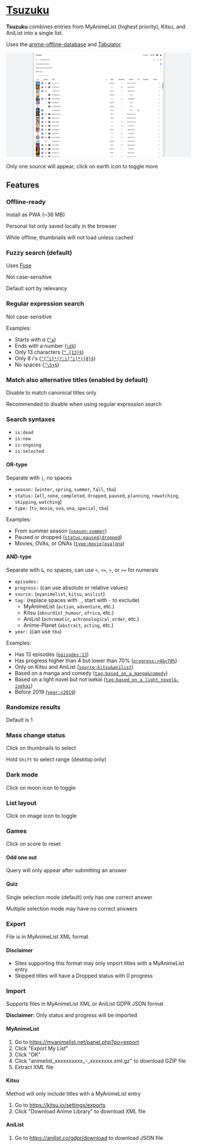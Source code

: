 # [Tsuzuku](https://kuzutsu.github.io/tsuzuku/)
**Tsuzuku** combines entries from MyAnimeList (highest priority), Kitsu, and AniList into a single list.

Uses the [anime-offline-database](https://github.com/manami-project/anime-offline-database) and [Tabulator](https://github.com/olifolkerd/tabulator)

![](https://raw.githubusercontent.com/kuzutsu/tsuzuku/master/preview.png)

Only one source will appear, click on earth icon to toggle more

## Features
### Offline-ready
Install as PWA (~36 MB)

Personal list only saved locally in the browser

While offline, thumbnails will not load unless cached

### Fuzzy search (default)
Uses [Fuse](https://github.com/krisk/fuse)

Not case-sensitive

Default sort by relevancy

### Regular expression search
Not case-sensitive

Examples:
* Starts with *a* ([`^a`](https://kuzutsu.github.io/tsuzuku/?query=%255Ea&regex=1&alt=0))
* Ends with a number ([`\d$`](https://kuzutsu.github.io/tsuzuku/?query=%255Cd%2524&regex=1&alt=0))
* Only 13 characters ([`^.{13}$`](https://kuzutsu.github.io/tsuzuku/?query=%255E.%257B13%257D%2524&regex=1&alt=0))
* Only 8 *i*'s ([`^[^i]*(?:i[^i]*){8}$`](https://kuzutsu.github.io/tsuzuku/?query=%255E%255B%255Ei%255D*%28%253F%253Ai%255B%255Ei%255D*%29%257B8%257D%2524&regex=1&alt=0))
* No spaces ([`^\S+$`](https://kuzutsu.github.io/tsuzuku/?query=%255E%255CS%252B%2524&regex=1&alt=0))

### Match also alternative titles (enabled by default)
Disable to match canonical titles only

Recommended to disable when using regular expression search

### Search syntaxes
* `is:dead`
* `is:new`
* `is:ongoing`
* `is:selected`

#### OR-type
Separate with `|`, no spaces
* `season:` (`winter`, `spring`, `summer`, `fall`, `tba`)
* `status:` (`all`, `none`, `completed`, `dropped`, `paused`, `planning`, `rewatching`, `skipping`, `watching`)
* `type:` (`tv`, `movie`, `ova`, `ona`, `special`, `tba`)

Examples:
* From summer season ([`season:summer`](https://kuzutsu.github.io/tsuzuku/?query=season%253Asummer))
* Paused or dropped ([`status:paused|dropped`](https://kuzutsu.github.io/tsuzuku/?query=status%253Apaused%257Cdropped))
* Movies, OVAs, or ONAs ([`type:movie|ova|ona`](https://kuzutsu.github.io/tsuzuku/?query=type%253Amovie%257Cova%257Cona))

#### AND-type
Separate with `&`, no spaces, can use `<`, `<=`, `>`, or `>=` for numerals
* `episodes:`
* `progress:` (can use absolute or relative values)
* `source:` (`myanimelist`, `kitsu`, `anilist`)
* `tag:` (replace spaces with `_`, start with `-` to exclude)
  * MyAnimeList (`action`, `adventure`, etc.)
  * Kitsu (`absurdist_humour`, `africa`, etc.)
  * AniList (`achromatic`, `achronological_order`, etc.)
  * Anime-Planet (`abstract`, `acting`, etc.)
* `year:` (can use `tba`)

Examples:
* Has 13 episodes ([`episodes:13`](https://kuzutsu.github.io/tsuzuku/?query=episodes%253A13))
* Has progress higher than 4 but lower than 70% ([`progress:>4&<70%`](https://kuzutsu.github.io/tsuzuku/?query=progress%253A%253E4%2526%253C70%2525))
* Only on Kitsu and AniList ([`source:kitsu&anilist`](https://kuzutsu.github.io/tsuzuku/?query=source%253Akitsu%2526anilist))
* Based on a manga and comedy ([`tag:based_on_a_manga&comedy`](https://kuzutsu.github.io/tsuzuku/?query=tag%253Abased_on_a_manga%2526comedy))
* Based on a light novel but not isekai ([`tag:based_on_a_light_novel&-isekai`](https://kuzutsu.github.io/tsuzuku/?query=tag%253Abased_on_a_light_novel%2526-isekai))
* Before 2019 ([`year:<2019`](https://kuzutsu.github.io/tsuzuku/?query=year%253A%253C2019))

### Randomize results
Default is 1

### Mass change status
Click on thumbnails to select

Hold `Shift` to select range (desktop only)

### Dark mode
Click on moon icon to toggle

### List layout
Click on image icon to toggle

### Games
Click on score to reset

#### Odd one out
Query will only appear after submitting an answer

#### Quiz
Single selection mode (default) only has one correct answer

Multiple selection mode may have no correct answers

### Export
File is in MyAnimeList XML format

#### Disclaimer
* Sites supporting this format may only import titles with a MyAnimeList entry
* Skipped titles will have a Dropped status with 0 progress

### Import
Supports files in MyAnimeList XML or AniList GDPR JSON format

**Disclaimer:** Only status and progress will be imported

#### MyAnimeList
1. Go to https://myanimelist.net/panel.php?go=export
1. Click "Export My List"
1. Click "OK"
1. Click "animelist_xxxxxxxxxx_-_xxxxxxxx.xml.gz" to download GZIP file
1. Extract XML file

#### Kitsu
Method will only include titles with a MyAnimeList entry
1. Go to https://kitsu.io/settings/exports
1. Click "Download Anime Library" to download XML file

#### AniList
1. Go to https://anilist.co/gdpr/download to download JSON file